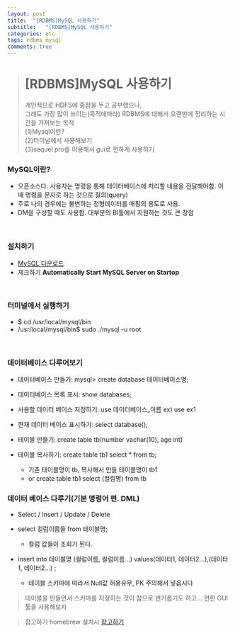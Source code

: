 ```yaml
---
layout: post
title:  "[RDBMS]MySQL 사용하기"
subtitle:   "[RDBMS]MySQL 사용하기"
categories: etc
tags: rdbms_mysql
comments: true
---
```



># [RDBMS]MySQL 사용하기
> 개인적으로 HDFS에 중점을 두고 공부했으나,  
> 그래도 가장 많이 쓰이는(목적에따라) RDBMS에 대해서 오랜만에 정리하는 시간을 가져보는 목적  
> (1)Mysql이란?  
> (2)터미널에서 사용해보기  
> (3)sequel pro를 이용해서 gui로 편하게 사용하기  


### MySQL이란?
- 오픈소스다. 사용자는 명령을 통해 데이터베이스에 처리할 내용을 전달해야함. 이 때 명령을 문자로 하는 것으로 질의(query)
- 주로 나의 경우에는 불변하는 정형데이터를 매핑의 용도로 사용.
- DM을 구성할 때도 사용함. 대부분의 BI툴에서 지원하는 것도 큰 장점

<br>


### 설치하기
- [MySQL 다운로드](http://dev.mysql.com/downloads/mysql/)
- 체크하기 **Automatically Start MySQL Server on Startop**  

<br>

### 터미널에서 실행하기
- $ cd /usr/local/mysql/bin  
- /usr/local/mysql/bin$ sudo ./mysql -u root

<br>

### 데이터베이스 다루어보기
- 데이터베이스 만들기: mysql> create database 데이터베이스명;

- 데이터베이스 목록 표시: show databases;

- 사용할 데이터 베이스 지정하기: use 데이터베이스_이름 ex) use ex1

- 현재 데이터 베이스 표시하기: select database();

- 테이블 만들기: create table tb(number vachar(10), age int)

- 테이블 복사하기: create table tb1 select * from tb;
	- 기존 테이블명이 tb, 복사해서 만들 테이블명이 tb1
	- or  create table tb1 select (컬럼명) from tb


### 데이터 베이스 다루기(기본 명령어 편. DML)
- Select / Insert / Update / Delete

- select 컬럼이름들 from 테이블명;
	- 컬럼 값들이 조회가 된다.
- insert into 테이블명 (컬럼이름, 컬럼이름...) values(데이터1, 데이터2…),(데이터1, 데이터2…) ;
	- 테이블 스키마에 따라서 Null값 허용유무, PK 주의해서 넣읍시다


> 테이블을 만들면서 스키마를 지정하는 것이 참으로 번거롭기도 하고... 편한 GUI 툴을 사용해보자  



> 참고하기
> homebrew 설치시 [참고하기](https://github.com/helloheesu/SecretlyGreatly/wiki/%EB%A7%A5%EC%97%90%EC%84%9C-mysql-%EC%84%A4%EC%B9%98-%ED%9B%84-%ED%99%98%EA%B2%BD%EC%84%A4%EC%A0%95%ED%95%98%EA%B8%B0)  
